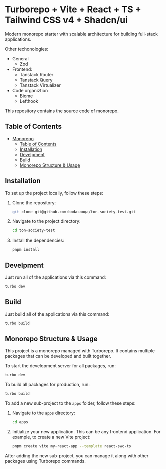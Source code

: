 # Turborepo + Vite + React + TS + Tailwind CSS v4 + Shadcn/ui

Modern monorepo starter with scalable architecture for building full-stack applications.

Other techonologies:

- General
  - Zod
- Frontend:
  - Tanstack Router
  - Tanstack Query
  - Tanstack Virtualizer
- Code organiztion
  - Biome
  - Lefthook

This repository contains the source code of monorepo.

## Table of Contents

- [Monorepo](#ton-society-test-monorepo)
  - [Table of Contents](#table-of-contents)
  - [Installation](#installation)
  - [Develpment](#develpment)
  - [Build](#build)
  - [Monorepo Structure \& Usage](#monorepo-structure--usage)

## Installation

To set up the project locally, follow these steps:

1. Clone the repository:
   ```bash
   git clone git@github.com:bodasooqa/ton-society-test.git
   ```
2. Navigate to the project directory:
   ```bash
   cd ton-society-test
   ```
3. Install the dependencies:
   ```bash
   pnpm install
   ```

## Develpment

Just run all of the applications via this command:

```bash
turbo dev
```

## Build

Just build all of the applications via this command:

```bash
turbo build
```

## Monorepo Structure & Usage

This project is a monorepo managed with Turborepo. It contains multiple packages that can be developed and built together.

To start the development server for all packages, run:

```bash
turbo dev
```

To build all packages for production, run:

```bash
turbo build
```

To add a new sub-project to the `apps` folder, follow these steps:

1. Navigate to the `apps` directory:
   ```bash
   cd apps
   ```
2. Initialize your new application. This can be any frontend application. For example, to create a new Vite project:
   ```bash
   pnpm create vite my-react-app --template react-swc-ts
   ```

After adding the new sub-project, you can manage it along with other packages using Turborepo commands.
